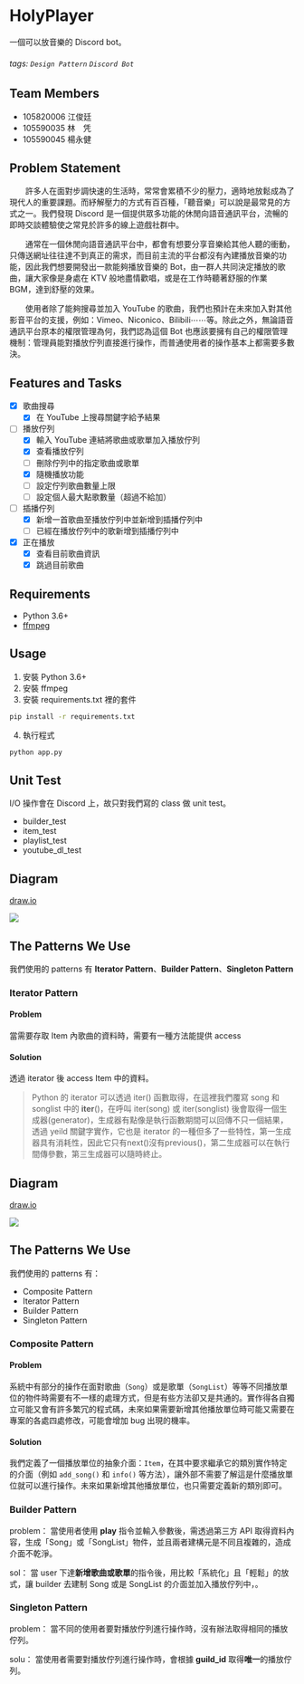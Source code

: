 # HolyPlayer

一個可以放音樂的 Discord bot。

###### tags: `Design Pattern` `Discord Bot`

## Team Members

- 105820006 江俊廷
- 105590035 林　凭
- 105590045 楊永健

## Problem Statement

&emsp;&emsp;許多人在面對步調快速的生活時，常常會累積不少的壓力，適時地放鬆成為了現代人的重要課題。而紓解壓力的方式有百百種，「聽音樂」可以說是最常見的方式之一。我們發現 Discord 是一個提供眾多功能的休閒向語音通訊平台，流暢的即時交談體驗使之常見於許多的線上遊戲社群中。

&emsp;&emsp;通常在一個休閒向語音通訊平台中，都會有想要分享音樂給其他人聽的衝動，只傳送網址往往達不到真正的需求，而目前主流的平台都沒有內建播放音樂的功能，因此我們想要開發出一款能夠播放音樂的 Bot，由一群人共同決定播放的歌曲，讓大家像是身處在 KTV 般地盡情歡唱，或是在工作時聽著舒服的作業 BGM，達到舒壓的效果。

&emsp;&emsp;使用者除了能夠搜尋並加入 YouTube 的歌曲，我們也預計在未來加入對其他影音平台的支援，例如：Vimeo、Niconico、Bilibili⋯⋯等。除此之外，無論語音通訊平台原本的權限管理為何，我們認為這個 Bot 也應該要擁有自己的權限管理機制：管理員能對播放佇列直接進行操作，而普通使用者的操作基本上都需要多數決。

## Features and Tasks

- [x] 歌曲搜尋
    - [x] 在 YouTube 上搜尋關鍵字給予結果

- [ ] 播放佇列
    - [x] 輸入 YouTube 連結將歌曲或歌單加入播放佇列
    - [x] 查看播放佇列
    - [ ] 刪除佇列中的指定歌曲或歌單
    - [x] 隨機播放功能
    - [ ] 設定佇列歌曲數量上限
    - [ ] 設定個人最大點歌數量（超過不給加）

- [ ] 插播佇列
    - [x] 新增一首歌曲至播放佇列中並新增到插播佇列中
    - [ ] 已經在播放佇列中的歌新增到插播佇列中

- [x] 正在播放
    - [x] 查看目前歌曲資訊
    - [x] 跳過目前歌曲

## Requirements

- Python 3.6+
- [ffmpeg](https://ffmpeg.org/)

## Usage

1. 安裝 Python 3.6+
2. 安裝 ffmpeg
3. 安裝 requirements.txt 裡的套件
```bash
pip install -r requirements.txt
```
4. 執行程式
```bash
python app.py
```

## Unit Test

I/O 操作會在 Discord 上，故只對我們寫的 class 做 unit test。
- builder_test
- item_test
- playlist_test
- youtube_dl_test

## Diagram

[draw.io](https://drive.google.com/file/d/1-rCvsJBhQY0WDYrYn_gU33B3nHOqq_ho/view?usp=sharing)

![](https://i.imgur.com/p0HaTsA.png)

## The Patterns We Use

我們使用的 patterns 有 **Iterator Pattern**、**Builder Pattern**、**Singleton Pattern** 

### Iterator Pattern

#### Problem

當需要存取 Item 內歌曲的資料時，需要有一種方法能提供 access

#### Solution

透過 iterator 後 access Item 中的資料。

> Python 的 iterator 可以透過 iter() 函數取得，在這裡我們覆寫 song 和 songlist 中的 __iter__()，在呼叫 iter(song) 或 iter(songlist) 後會取得一個生成器(generator)，生成器有點像是執行函數期間可以回傳不只一個結果，透過 yeild 關鍵字實作，它也是 iterator 的一種但多了一些特性，第一生成器具有消耗性，因此它只有next()沒有previous()，第二生成器可以在執行間傳參數，第三生成器可以隨時終止。

## Diagram

[draw.io](https://drive.google.com/file/d/1-rCvsJBhQY0WDYrYn_gU33B3nHOqq_ho/view?usp=sharing)

![](https://i.imgur.com/qulcsn9.png)

## The Patterns We Use

我們使用的 patterns 有：

- Composite Pattern
- Iterator Pattern
- Builder Pattern
- Singleton Pattern

### Composite Pattern

#### Problem

系統中有部分的操作在面對歌曲（`Song`）或是歌單（`SongList`）等等不同播放單位的物件時需要有不一樣的處理方式，但是有些方法卻又是共通的。實作得各自獨立可能又會有許多繁冗的程式碼，未來如果需要新增其他播放單位時可能又需要在專案的各處四處修改，可能會增加 bug 出現的機率。

#### Solution

我們定義了一個播放單位的抽象介面：`Item`，在其中要求繼承它的類別實作特定的介面（例如 `add_song()` 和 `info()` 等方法），讓外部不需要了解這是什麼播放單位就可以進行操作。未來如果新增其他播放單位，也只需要定義新的類別即可。


### Builder Pattern

problem：
當使用者使用 **play** 指令並輸入參數後，需透過第三方 API 取得資料內容，生成「Song」或「SongList」物件，並且兩者建構元是不同且複雜的，造成介面不乾淨。

sol：
當 user 下達**新增歌曲或歌單**的指令後，用比較「系統化」且「輕鬆」的放式，讓 builder 去建制 Song 或是 SongList 的介面並加入播放佇列中，。

### Singleton Pattern

problem：
當不同的使用者要對播放佇列進行操作時，沒有辦法取得相同的播放佇列。

solu：
當使用者需要對播放佇列進行操作時，會根據 **guild_id** 取得**唯一**的播放佇列。